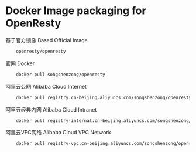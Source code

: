 # Docker Image packaging for OpenResty


基于官方镜像 Based Official Image

```bash
    openresty/openresty
```



官网 Docker

```bash
    docker pull songshenzong/openresty
```



阿里云公网 Alibaba Cloud Internet

```bash
    docker pull registry.cn-beijing.aliyuncs.com/songshenzong/openresty
```



阿里云经典内网 Alibaba Cloud Intranet

```bash
    docker pull registry-internal.cn-beijing.aliyuncs.com/songshenzong/openresty
```



阿里云VPC网络 Alibaba Cloud VPC Network

```bash
    docker pull registry-vpc.cn-beijing.aliyuncs.com/songshenzong/openresty
```
